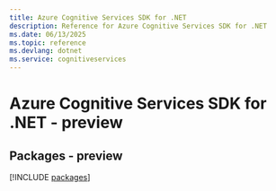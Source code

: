 ```yaml
---
title: Azure Cognitive Services SDK for .NET
description: Reference for Azure Cognitive Services SDK for .NET
ms.date: 06/13/2025
ms.topic: reference
ms.devlang: dotnet
ms.service: cognitiveservices
---
```

# Azure Cognitive Services SDK for .NET - preview
## Packages - preview
[!INCLUDE [packages](cognitive-services-index.md)]